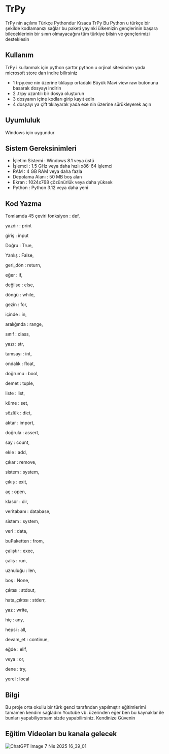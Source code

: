 # TrPy
TrPy nin açılımı Türkçe Pythondur Kısaca TrPy Bu Python u türkçe bir şekilde kodlamanızı sağlar bu paketi yayınki ülkemizin gençlerinin başara bileceklerinin bir sınırı olmayacağını tüm türkiye bilsin ve gençlerimizi desteklesin

## Kullanım
TrPy i kullanmak için python şarttır python u orjinal sitesinden yada microsoft store dan indire bilirsiniz
- 1 trpy.exe nin üzerine tıklayıp ortadaki Büyük Mavi view raw butonuna basarak dosyayı indirin
- 2 .trpy uzantılı bir dosya oluşturun
- 3 dosyanın içine kodları girip kayıt edin
- 4 dosyayı ya çift tıklayarak yada exe nin üzerine sürükleyerek açın

## Uyumluluk
Windows için uygundur

## Sistem Gereksinimleri

- İşletim Sistemi :	Windows 8.1 veya üstü
- İşlemci :	1.5 GHz veya daha hızlı x86-64 işlemci
- RAM :	4 GB RAM veya daha fazla
- Depolama Alanı :	50 MB boş alan
- Ekran :	1024x768 çözünürlük veya daha yüksek
- Python :	Python 3.12 veya daha yeni

## Kod Yazma
Tomlamda 45 çeviri
  fonksiyon : def,
  
  yazdır : print
  
  giriş : input
  
  Doğru : True,
  
  Yanlış : False,
  
  geri_dön : return,
  
  eğer : if,
  
  değilse : else,
  
  döngü : while,
  
  gezin : for,
  
  içinde : in,
  
  aralığında : range,
  
  sınıf : class,
  
  yazı : str,
  
  tamsayı : int,
  
  ondalık : float,
  
  doğrumu : bool,
  
  demet : tuple,
  
  liste : list,
  
  küme : set,
  
  sözlük : dict,
  
  aktar : import,
  
  doğrula : assert,
  
  say : count,
  
  ekle : add,
  
  çıkar : remove,
  
  sistem : system,
  
  çıkış : exit,
  
  aç : open,
  
  klasör : dir,
  
  veritabanı : database,
  
  sistem : system,
  
  veri : data,
  
  buPaketten : from,
  
  çalıştır : exec,
  
  çalış : run,
  
  uznuluğu : len,
  
  boş : None,
  
  çıktısı : stdout,
  
  hata_çıktısı : stderr,
  
  yaz : write,
  
  hiç : any,
  
  hepsi : all,
  
  devam_et : continue,
  
  eğde : elif,
  
  veya : or,
  
  dene : try,
  
  yerel : local

## Bilgi
Bu proje orta okullu bir türk genci tarafından yapılmıştır eğitimlerimi tamamen kendim sağladım Youtube vb. üzerinden eğer ben bu kaynaklar ile bunları yapabiliyorsam sizde yapabilirsiniz. Kendinize Güvenin

## Eğitim Videoları bu kanala gelecek
![ChatGPT Image 7 Nis 2025 16_39_01](https://github.com/user-attachments/assets/89ba87a0-45a6-4d3a-8298-784510e96052)

